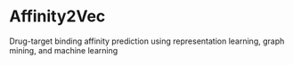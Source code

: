 # Affinity2Vec
Drug-target binding affinity prediction using representation learning, graph mining, and machine learning
